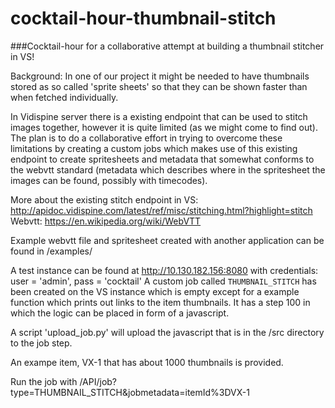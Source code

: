 # cocktail-hour-thumbnail-stitch

###Cocktail-hour for a collaborative attempt at building a thumbnail stitcher in VS!

Background: In one of our project it might be needed to have thumbnails stored as so called 'sprite sheets' so that they can be shown faster than when fetched individually.

In Vidispine server there is a existing endpoint that can be used to stitch images together, however it is quite limited (as we might come to find out).
The plan is to do a collaborative effort in trying to overcome these limitations by creating a custom jobs which makes use of this existing endpoint to 
create spritesheets and metadata that somewhat conforms to the webvtt standard (metadata which describes where in the spritesheet the images can be found, possibly with timecodes). 

More about the existing stitch endpoint in VS: http://apidoc.vidispine.com/latest/ref/misc/stitching.html?highlight=stitch
Webvtt: https://en.wikipedia.org/wiki/WebVTT

Example webvtt file and spritesheet created with another application can be found in /examples/

A test instance can be found at http://10.130.182.156:8080  with credentials: user = 'admin', pass = 'cocktail'
A custom job called ` THUMBNAIL_STITCH ` has been created on the VS instance which is empty except for a example function which prints out links to the item thumbnails.
It has a step 100 in which the logic can be placed in form of a javascript.

A script 'upload_job.py' will upload the javascript that is in the /src directory to the job step.

An exampe item, VX-1 that has about 1000 thumbnails is provided.

Run the job with /API/job?type=THUMBNAIL_STITCH&jobmetadata=itemId%3DVX-1



